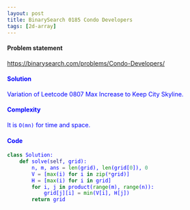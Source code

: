 ```yaml
---
layout: post
title: BinarySearch 0185 Condo Developers
tags: [2d-array]
---
```


#### Problem statement

<a href="https://binarysearch.com/problems/Condo-Developers/"> <font color = blue>https://binarysearch.com/problems/Condo-Developers/

#### Solution
Variation of Leetcode 0807 Max Increase to Keep City Skyline.

#### Complexity
It is `O(mn)` for time and space.

#### Code
```python
class Solution:
    def solve(self, grid):
        n, m, ans = len(grid), len(grid[0]), 0
        V = [max(i) for i in zip(*grid)]
        H = [max(i) for i in grid]
        for i, j in product(range(m), range(n)):
            grid[j][i] = min(V[i], H[j])        
        return grid
```
